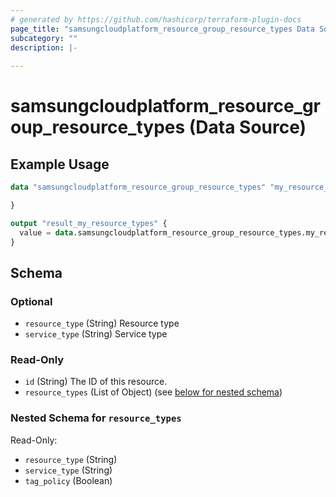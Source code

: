 ```yaml
---
# generated by https://github.com/hashicorp/terraform-plugin-docs
page_title: "samsungcloudplatform_resource_group_resource_types Data Source - scp"
subcategory: ""
description: |-
  
---
```


# samsungcloudplatform_resource_group_resource_types (Data Source)



## Example Usage

```terraform
data "samsungcloudplatform_resource_group_resource_types" "my_resource_types" {

}

output "result_my_resource_types" {
  value = data.samsungcloudplatform_resource_group_resource_types.my_resource_types
}
```

<!-- schema generated by tfplugindocs -->
## Schema

### Optional

- `resource_type` (String) Resource type
- `service_type` (String) Service type

### Read-Only

- `id` (String) The ID of this resource.
- `resource_types` (List of Object) (see [below for nested schema](#nestedatt--resource_types))

<a id="nestedatt--resource_types"></a>
### Nested Schema for `resource_types`

Read-Only:

- `resource_type` (String)
- `service_type` (String)
- `tag_policy` (Boolean)


